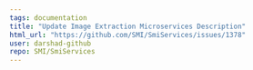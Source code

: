 ```yaml
---
tags: documentation
title: "Update Image Extraction Microservices Description"
html_url: "https://github.com/SMI/SmiServices/issues/1378"
user: darshad-github
repo: SMI/SmiServices
---
```


